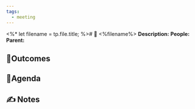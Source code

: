 ```yaml
---
tags:
  - meeting
---
```

<%*
	let filename = tp.file.title;
%># 📆 <%filename%>
**Description:**
**People:**
**Parent:**

## 🔮Outcomes


## 📢Agenda


## ✍ Notes